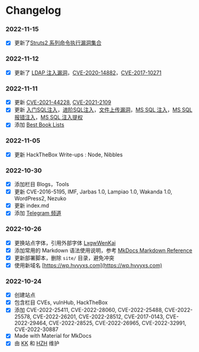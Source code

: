 # Changelog

### 2022-11-15

* [x] 更新了[Struts2 系列命令执行漏洞集合](blogs/struts2_vuln_hub.md)

### 2022-11-12

* [x] 更新了 [LDAP 注入漏洞](blogs/ldap_inject.md)，[CVE-2020-14882](cves/CVE-2020/CVE-2020-14882.md)，[CVE-2017-10271](cves/CVE-2017/CVE-2017-10271.md)

### 2022-11-11

* [x] 更新 [CVE-2021-44228](cves/CVE-2021/CVE-2021-44228.md), [CVE-2021-2109](cves/CVE-2021/CVE-2021-2109.md)
* [x] 更新 [入门SQL注入](blogs/sql_inject.md)，[进阶SQL注入](blogs/advance_sql_inject.md)，[文件上传漏洞](blogs/file_upload.md)，[MS SQL 注入](blogs/mssql_inject.md)，[MS SQL 报错注入](blogs/mssql_inject.md)，[MS SQL 注入提权](blogs/mssql_inject.md)
* [x] 添加 [Best Book Lists](books.md)

### 2022-11-05

* [x] 更新 HackTheBox Write-ups : Node, Nibbles

### 2022-10-30

* [x] 添加栏目 Blogs，Tools
* [x] 更新 CVE-2016-5195, IMF, Jarbas 1.0, Lampiao 1.0, Wakanda 1.0, WordPress2, Nezuko
* [x] 更新 index.md
* [x] 添加 [Telegram 频道](https://t.me/s/hackingwp)

### 2022-10-26

* [x] 更换站点字体，引用外部字体 [LxgwWenKai](https://github.com/lxgw/LxgwWenKai)
* [x] 添加常用的 Markdown 语法使用说明，参考 [MkDocs Markdown Reference](https://squidfunk.github.io/mkdocs-material/reference/)
* [x] 更新部署脚本，删除 `site/` 目录，避免冲突
* [x] 使用新域名 [https://wp.hvvyxs.com](https://wp.hvvyxs.com)

### 2022-10-24

* [x] 创建站点
* [x] 包含栏目 CVEs, vulnHub, HackTheBox
* [x] 添加 CVE-2022-25411, CVE-2022-28060, CVE-2022-25488, CVE-2022-25578, CVE-2022-26201, CVE-2022-28512, CVE-2017-0143, CVE-2022-29464, CVE-2022-28525, CVE-2022-26965, CVE-2022-32991, CVE-2022-30887
* [x] Made with Material for MkDocs
* [x] 由 [KK](https://github.com/kangvcar) 和 [HZH](https://github.com/HZHERRR) 维护
